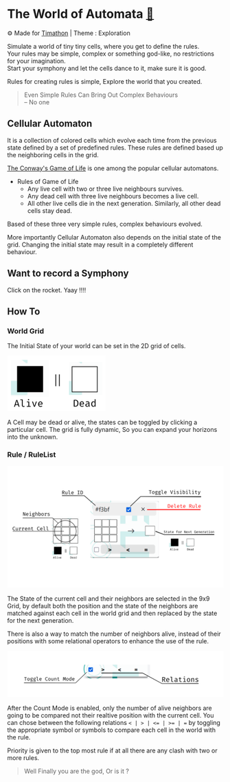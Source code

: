 # The World of Automata [:rocket:](https://bros-whocode.github.io/ultimate-cellular-automaton/ "Bros' Cellular Automaton")
:gear: Made for [Timathon](https://twtcodejam.net/ "Timathon Code Jams") | Theme : Exploration

Simulate a world of tiny tiny cells, where you get to define the rules.  
Your rules may be simple, complex or something god-like, no restrictions for your imagination.  
Start your symphony and let the cells dance to it, make sure it is good.

Rules for creating rules is simple, Explore the world that you created.
> Even Simple Rules Can Bring Out Complex Behaviours  
> &ndash; No one

## Cellular Automaton
It is a collection of colored cells which evolve each time from the previous state defined by a set of predefined rules. These rules are defined based up the neighboring cells in the grid. 

[The Conway's Game of Life](https://en.wikipedia.org/wiki/Conway%27s_Game_of_Life "Game of Life Wiki") is one among the popular cellular automatons.  
- Rules of Game of Life
  - Any live cell with two or three live neighbours survives.
  - Any dead cell with three live neighbours becomes a live cell.
  - All other live cells die in the next generation. Similarly, all other dead cells stay dead.

Based of these three very simple rules, complex behaviours evolved.  

More importantly Cellular Automaton also depends on the initial state of the grid. Changing the initial state may result in a completely different behaviour.

## Want to record a Symphony

Click on the rocket. Yaay !!!!

## How To

### World Grid

The Initial State of your world can be set in the 2D grid of cells.  

![Alive or Dead](/images/alive-or-dead.png)

A Cell may be dead or alive, the states can be toggled by clicking a particular cell. The grid is fully dynamic, So you can expand your horizons into the unknown.

### Rule / RuleList
![Rule Details](/images/rule-details.png)

The State of the current cell and their neighbors are selected in the 9x9 Grid, by default both the position and the state of the neighbors are matched against each cell in the world grid and then replaced by the state for the next generation.  

There is also a way to match the number of neighbors alive, instead of their positions with some relational operators to enhance the use of the rule.  

![Count Mode](/images/count-mode.png)

After the Count Mode is enabled, only the number of alive neighbors are going to be compared not their realtive position with the current cell. You can chose between the following relations `< | > | <= | >= | =` by toggling the appropriate symbol or symbols to compare each cell in the world with the rule.

Priority is given to the top most rule if at all there are any clash with two or more rules.

> Well Finally you are the god, Or is it ?
